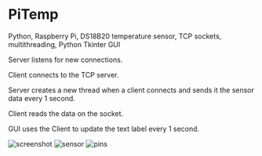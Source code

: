 # PiTemp
Python, Raspberry Pi, DS18B20 temperature sensor, TCP sockets, multithreading, Python Tkinter GUI

Server listens for new connections.

Client connects to the TCP server.

Server creates a new thread when a client connects and sends it the sensor data every 1 second.

Client reads the data on the socket. 

GUI uses the Client to update the text label every 1 second. 

![screenshot](https://cloud.githubusercontent.com/assets/3138533/17652244/ef0979e8-623c-11e6-81ff-0bbe14371607.png)
![sensor](https://cloud.githubusercontent.com/assets/3138533/17652231/b828a084-623c-11e6-8484-29ad086bcdfb.jpg)
![pins](https://cloud.githubusercontent.com/assets/3138533/17652232/b8352c96-623c-11e6-92f1-e0b3ec6d558a.jpg)

